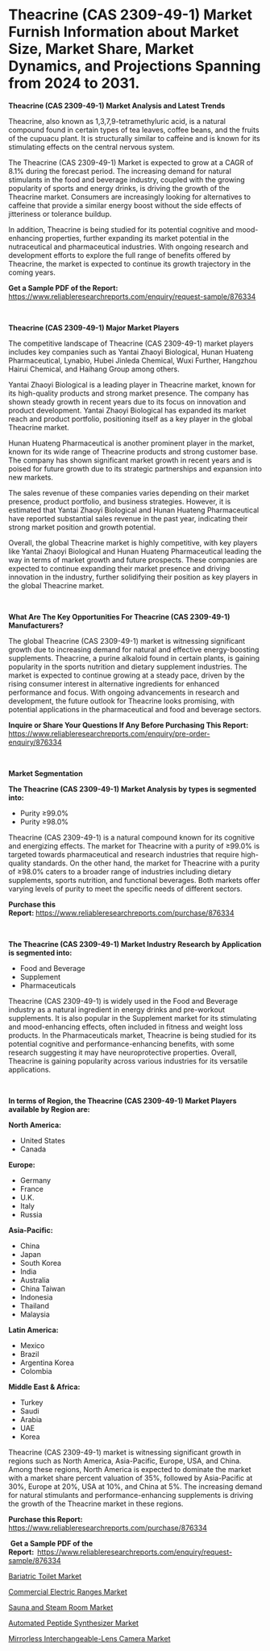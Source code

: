 <p><h1>Theacrine (CAS 2309-49-1) Market Furnish Information about Market Size, Market Share, Market Dynamics, and Projections Spanning from 2024 to 2031.</h1></p><p><strong>Theacrine (CAS 2309-49-1) Market Analysis and Latest Trends</strong></p>
<p><p>Theacrine, also known as 1,3,7,9-tetramethyluric acid, is a natural compound found in certain types of tea leaves, coffee beans, and the fruits of the cupuacu plant. It is structurally similar to caffeine and is known for its stimulating effects on the central nervous system.</p><p>The Theacrine (CAS 2309-49-1) Market is expected to grow at a CAGR of 8.1% during the forecast period. The increasing demand for natural stimulants in the food and beverage industry, coupled with the growing popularity of sports and energy drinks, is driving the growth of the Theacrine market. Consumers are increasingly looking for alternatives to caffeine that provide a similar energy boost without the side effects of jitteriness or tolerance buildup.</p><p>In addition, Theacrine is being studied for its potential cognitive and mood-enhancing properties, further expanding its market potential in the nutraceutical and pharmaceutical industries. With ongoing research and development efforts to explore the full range of benefits offered by Theacrine, the market is expected to continue its growth trajectory in the coming years.</p></p>
<p><strong>Get a Sample PDF of the Report:&nbsp;</strong> <a href="https://www.reliableresearchreports.com/enquiry/request-sample/876334">https://www.reliableresearchreports.com/enquiry/request-sample/876334</a></p>
<p>&nbsp;</p>
<p><strong>Theacrine (CAS 2309-49-1) Major Market Players</strong></p>
<p><p>The competitive landscape of Theacrine (CAS 2309-49-1) market players includes key companies such as Yantai Zhaoyi Biological, Hunan Huateng Pharmaceutical, Lynabio, Hubei Jinleda Chemical, Wuxi Further, Hangzhou Hairui Chemical, and Haihang Group among others.</p><p>Yantai Zhaoyi Biological is a leading player in Theacrine market, known for its high-quality products and strong market presence. The company has shown steady growth in recent years due to its focus on innovation and product development. Yantai Zhaoyi Biological has expanded its market reach and product portfolio, positioning itself as a key player in the global Theacrine market.</p><p>Hunan Huateng Pharmaceutical is another prominent player in the market, known for its wide range of Theacrine products and strong customer base. The company has shown significant market growth in recent years and is poised for future growth due to its strategic partnerships and expansion into new markets.</p><p>The sales revenue of these companies varies depending on their market presence, product portfolio, and business strategies. However, it is estimated that Yantai Zhaoyi Biological and Hunan Huateng Pharmaceutical have reported substantial sales revenue in the past year, indicating their strong market position and growth potential.</p><p>Overall, the global Theacrine market is highly competitive, with key players like Yantai Zhaoyi Biological and Hunan Huateng Pharmaceutical leading the way in terms of market growth and future prospects. These companies are expected to continue expanding their market presence and driving innovation in the industry, further solidifying their position as key players in the global Theacrine market.</p></p>
<p>&nbsp;</p>
<p><strong>What Are The Key Opportunities For Theacrine (CAS 2309-49-1) Manufacturers?</strong></p>
<p><p>The global Theacrine (CAS 2309-49-1) market is witnessing significant growth due to increasing demand for natural and effective energy-boosting supplements. Theacrine, a purine alkaloid found in certain plants, is gaining popularity in the sports nutrition and dietary supplement industries. The market is expected to continue growing at a steady pace, driven by the rising consumer interest in alternative ingredients for enhanced performance and focus. With ongoing advancements in research and development, the future outlook for Theacrine looks promising, with potential applications in the pharmaceutical and food and beverage sectors.</p></p>
<p><strong>Inquire or Share Your Questions If Any Before Purchasing This Report:</strong> <a href="https://www.reliableresearchreports.com/enquiry/pre-order-enquiry/876334">https://www.reliableresearchreports.com/enquiry/pre-order-enquiry/876334</a></p>
<p>&nbsp;</p>
<p><strong>Market Segmentation</strong></p>
<p><strong>The Theacrine (CAS 2309-49-1) Market Analysis by types is segmented into:</strong></p>
<p><ul><li>Purity ≥99.0%</li><li>Purity ≥98.0%</li></ul></p>
<p><p>Theacrine (CAS 2309-49-1) is a natural compound known for its cognitive and energizing effects. The market for Theacrine with a purity of ≥99.0% is targeted towards pharmaceutical and research industries that require high-quality standards. On the other hand, the market for Theacrine with a purity of ≥98.0% caters to a broader range of industries including dietary supplements, sports nutrition, and functional beverages. Both markets offer varying levels of purity to meet the specific needs of different sectors.</p></p>
<p><strong>Purchase this Report:&nbsp;</strong><a href="https://www.reliableresearchreports.com/purchase/876334">https://www.reliableresearchreports.com/purchase/876334</a></p>
<p>&nbsp;</p>
<p><strong>The Theacrine (CAS 2309-49-1) Market Industry Research by Application is segmented into:</strong></p>
<p><ul><li>Food and Beverage</li><li>Supplement</li><li>Pharmaceuticals</li></ul></p>
<p><p>Theacrine (CAS 2309-49-1) is widely used in the Food and Beverage industry as a natural ingredient in energy drinks and pre-workout supplements. It is also popular in the Supplement market for its stimulating and mood-enhancing effects, often included in fitness and weight loss products. In the Pharmaceuticals market, Theacrine is being studied for its potential cognitive and performance-enhancing benefits, with some research suggesting it may have neuroprotective properties. Overall, Theacrine is gaining popularity across various industries for its versatile applications.</p></p>
<p>&nbsp;</p>
<p><strong>In terms of Region, the Theacrine (CAS 2309-49-1) Market Players available by Region are:</strong></p>
<p>
    <p> <strong> North America: </strong>
        <ul>
            <li>United States</li>
            <li>Canada</li>
        </ul>
        </p> 
    <p> <strong> Europe: </strong>
        <ul>
            <li>Germany</li>
            <li>France</li>
            <li>U.K.</li>
            <li>Italy</li>
            <li>Russia</li>
        </ul>
        </p> 
    <p> <strong> Asia-Pacific: </strong>
        <ul>
            <li>China</li>
            <li>Japan</li>
            <li>South Korea</li>
            <li>India</li>
            <li>Australia</li>
            <li>China Taiwan</li>
            <li>Indonesia</li>
            <li>Thailand</li>
            <li>Malaysia</li>
        </ul>
        </p> 
    <p> <strong> Latin America: </strong>
        <ul>
            <li>Mexico</li>
            <li>Brazil</li>
            <li>Argentina Korea</li>
            <li>Colombia</li>
        </ul>
        </p> 
    <p> <strong> Middle East & Africa: </strong>
        <ul>
            <li>Turkey</li>
            <li>Saudi</li>
            <li>Arabia</li>
            <li>UAE</li>
            <li>Korea</li>
        </ul>
    </p>
    </p>
<p><p>Theacrine (CAS 2309-49-1) market is witnessing significant growth in regions such as North America, Asia-Pacific, Europe, USA, and China. Among these regions, North America is expected to dominate the market with a market share percent valuation of 35%, followed by Asia-Pacific at 30%, Europe at 20%, USA at 10%, and China at 5%. The increasing demand for natural stimulants and performance-enhancing supplements is driving the growth of the Theacrine market in these regions.</p></p>
<p><strong>Purchase this Report: </strong><a href="https://www.reliableresearchreports.com/purchase/876334">https://www.reliableresearchreports.com/purchase/876334</a></p>
<p>&nbsp;<strong>Get a Sample PDF of the Report:&nbsp;&nbsp;</strong><a href="https://www.reliableresearchreports.com/enquiry/request-sample/876334">https://www.reliableresearchreports.com/enquiry/request-sample/876334</a></p>
<p><strong></strong></p>
<p><p><a href="https://medium.com/@bellabbott/bariatric-toilet-market-comprehensive-assessment-by-type-application-and-geography-a1579b157827">Bariatric Toilet Market</a></p><p><a href="https://medium.com/@bellabbott/commercial-electric-ranges-market-analysis-its-cagr-market-segmentation-and-global-industry-bc6c5eebe552">Commercial Electric Ranges Market</a></p><p><a href="https://medium.com/@bellabbott/sauna-and-steam-room-market-analysis-its-cagr-market-segmentation-and-global-industry-overview-171bef63fe67">Sauna and Steam Room Market</a></p><p><a href="https://medium.com/@bellabbott/automated-peptide-synthesizer-nbsp-market-focuses-on-market-share-size-and-projected-forecast-till-26541b595b95">Automated Peptide Synthesizer Market</a></p><p><a href="https://github.com/JameTravis/Market-Research-Report-List-3/blob/main/mirrorless-interchangeable-lens-camera-market.md">Mirrorless Interchangeable-Lens Camera Market</a></p></p>